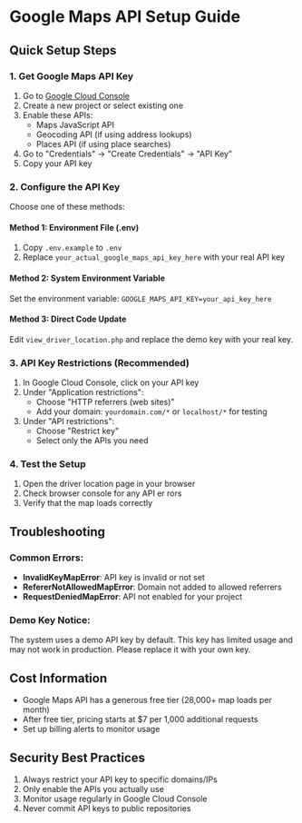 # Google Maps API Setup Guide

## Quick Setup Steps

### 1. Get Google Maps API Key
1. Go to [Google Cloud Console](https://console.cloud.google.com/)
2. Create a new project or select existing one
3. Enable these APIs:
   - Maps JavaScript API
   - Geocoding API (if using address lookups)
   - Places API (if using place searches)
4. Go to "Credentials" → "Create Credentials" → "API Key"
5. Copy your API key

### 2. Configure the API Key
Choose one of these methods:

#### Method 1: Environment File (.env)
1. Copy `.env.example` to `.env`
2. Replace `your_actual_google_maps_api_key_here` with your real API key

#### Method 2: System Environment Variable
Set the environment variable: `GOOGLE_MAPS_API_KEY=your_api_key_here`

#### Method 3: Direct Code Update
Edit `view_driver_location.php` and replace the demo key with your real key.

### 3. API Key Restrictions (Recommended)
1. In Google Cloud Console, click on your API key
2. Under "Application restrictions":
   - Choose "HTTP referrers (web sites)"
   - Add your domain: `yourdomain.com/*` or `localhost/*` for testing
3. Under "API restrictions":
   - Choose "Restrict key"
   - Select only the APIs you need

### 4. Test the Setup
1. Open the driver location page in your browser
2. Check browser console for any API er
rors
3. Verify that the map loads correctly

## Troubleshooting

### Common Errors:
- **InvalidKeyMapError**: API key is invalid or not set
- **RefererNotAllowedMapError**: Domain not added to allowed referrers
- **RequestDeniedMapError**: API not enabled for your project

### Demo Key Notice:
The system uses a demo API key by default. This key has limited usage and may not work in production. Please replace it with your own key.

## Cost Information
- Google Maps API has a generous free tier (28,000+ map loads per month)
- After free tier, pricing starts at $7 per 1,000 additional requests
- Set up billing alerts to monitor usage

## Security Best Practices
1. Always restrict your API key to specific domains/IPs
2. Only enable the APIs you actually use
3. Monitor usage regularly in Google Cloud Console
4. Never commit API keys to public repositories
